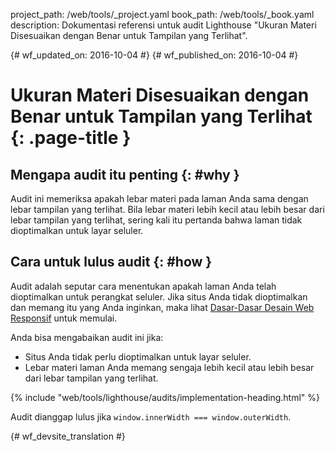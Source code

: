project_path: /web/tools/_project.yaml
book_path: /web/tools/_book.yaml
description: Dokumentasi referensi untuk audit Lighthouse "Ukuran Materi Disesuaikan dengan Benar untuk Tampilan yang Terlihat".

{# wf_updated_on: 2016-10-04 #}
{# wf_published_on: 2016-10-04 #}

# Ukuran Materi Disesuaikan dengan Benar untuk Tampilan yang Terlihat  {: .page-title }

## Mengapa audit itu penting {: #why }

Audit ini memeriksa apakah lebar materi pada laman Anda sama
dengan lebar tampilan yang terlihat. Bila lebar materi lebih kecil atau lebih besar dari
lebar tampilan yang terlihat, sering kali itu pertanda bahwa laman tidak dioptimalkan untuk
layar seluler.

## Cara untuk lulus audit {: #how }

Audit adalah seputar cara menentukan apakah laman Anda telah dioptimalkan untuk
perangkat seluler. Jika situs Anda tidak dioptimalkan dan memang itu yang Anda inginkan, maka lihat
[Dasar-Dasar Desain Web Responsif](/web/fundamentals/design-and-ui/responsive/)
untuk memulai.

Anda bisa mengabaikan audit ini jika:

* Situs Anda tidak perlu dioptimalkan untuk layar seluler.
* Lebar materi laman Anda memang sengaja lebih kecil atau lebih besar dari
  lebar tampilan yang terlihat.

{% include "web/tools/lighthouse/audits/implementation-heading.html" %}

Audit dianggap lulus jika `window.innerWidth === window.outerWidth`.


{# wf_devsite_translation #}

